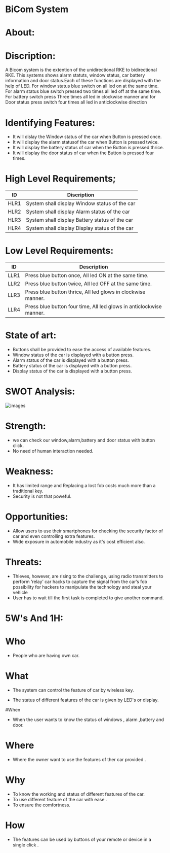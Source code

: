 # BiCom System

# About:

# Discription:

A Bicom system is the extention of the unidirectional RKE to bidirectional RKE. This systems shows alarm statuts, window status, car battery information and door status.Each of these functions are displayed with the help of LED. For window status blue switch on all led on at the same time. For alarm status blue switch pressed two times all led off at the same time. For battery switch press Three times all led in clockwise manner and for Door status press switch four times all led in anticlockwise direction

# Identifying Features:

* It will dislay the Window status of the car when Button is pressed once.
* It will display the alarm statusof the car when Button is pressed twice.
* It will display the battery status of car when the Button is pressed thrice.
* It will display the door status of car when the Button is pressed four times.

# High Level Requirements;

|ID|	Discription|
|---|---|
|HLR1|	System shall display Window status of the car|
|HLR2|	System shall display Alarm status of the car|
|HLR3|	System shall display Battery status of the car|
|HLR4|	System shall display Display status of the car|

# Low Level Requirements:

|ID|	Description|
|---|---|
|LLR1|	Press blue button once, All led ON at the same time.|
|LLR2|	Press blue button twice, All led OFF at the same time.|
|LLR3|	Press blue button thrice, All led glows in clockwise manner.|
|LLR4|	Press blue button four time, All led glows in anticlockwise manner.|

# State of art:

* Buttons shall be provided to ease the access of available features.
* Window status of the car is displayed with a button press.
* Alarm status of the car is displayed with a button press.
* Battery status of the car is displayed with a button press.
* Display status of the car is displayed with a button press.


# SWOT Analysis:

![images](https://user-images.githubusercontent.com/98880912/157847938-a582fbca-bfa5-464a-a5c9-cf117a5443fd.jpg)


# Strength:

* we can check our window,alarm,battery and door status with button click.
* No need of human interaction needed.

# Weakness:

* It has limited range and Replacing a lost fob costs much more than a traditional key.
* Security is not that poweful.

# Opportunities:

* Allow users to use their smartphones for checking the security factor of car and even controlling extra features.
* Wide exposure in automobile industry as it's cost efficient also.

# Threats: 

* Thieves, however, are rising to the challenge, using radio transmitters to perform ‘relay’ car hacks to capture the signal from the car’s fob possibility for hackers to manipulate the technology and steal your vehicle
* User has to wait till the first task is completed to give another command.


# 5W's And 1H:

# Who

* People who are having own car.

# What

* The system can control the feature of car by wireless key.

* The status of different features of the car is given by LED's or display.

#When

* When the user wants to know the status of windows , alarm ,battery and door.

# Where

* Where the owner want to use the features of ther car provided .

# Why

* To know the working and status of different features of the car.
* To use different feature of the car with ease .
* To ensure the comfortness.

# How

* The features can be used by buttons of your remote or device in a single click .
